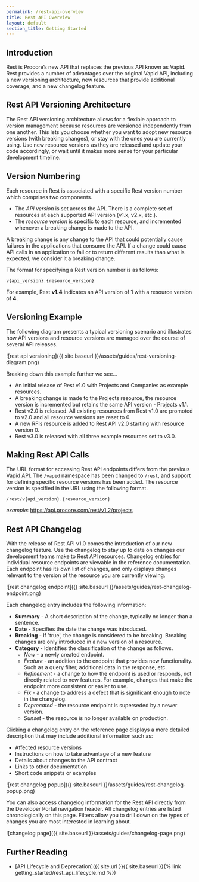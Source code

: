 ```yaml
---
permalink: /rest-api-overview
title: Rest API Overview
layout: default
section_title: Getting Started
---
```


## Introduction
Rest is Procore’s new API that replaces the previous API known as Vapid.
Rest provides a number of advantages over the original Vapid API, including a new versioning architecture, new resources that provide additional coverage, and a new changelog feature.

## Rest API Versioning Architecture

The Rest API versioning architecture allows for a flexible approach to version management because resources are versioned independently from one another.
This lets you choose whether you want to adopt new resource versions (with breaking changes), or stay with the ones you are currently using.
Use new resource versions as they are released and update your code accordingly, or wait until it makes more sense for your particular development timeline.

## Version Numbering

Each resource in Rest is associated with a specific Rest version number which comprises two components.

- The _API version_ is set across the API. There is a complete set of resources at each supported API version (v1.x, v2.x, etc.).
- The _resource version_ is specific to each resource, and incremented whenever a breaking change is made to the API.

A breaking change is any change to the API that could potentially cause failures in the applications that consume the API.
If a change could cause API calls in an application to fail or to return different results than what is expected, we consider it a breaking change.

The format for specifying a Rest version number is as follows:

    v{api_version}.{resource_version}

For example, Rest **v1.4** indicates an API version of **1** with a resource version of **4**.

## Versioning Example

The following diagram presents a typical versioning scenario and illustrates how API versions and resource versions are managed over the course of several API releases.

![rest api versioning]({{ site.baseurl }}/assets/guides/rest-versioning-diagram.png)

Breaking down this example further we see…

- An initial release of Rest v1.0 with Projects and Companies as example resources.
- A breaking change is made to the Projects resource, the resource version is incremented but retains the same API version - Projects v1.1.
- Rest v2.0 is released. All existing resources from Rest v1.0 are promoted to v2.0 and all resource versions are reset to 0.
- A new RFIs resource is added to Rest API v2.0 starting with resource version 0.
- Rest v3.0 is released with all three example resources set to v3.0.

## Making Rest API Calls

The URL format for accessing Rest API endpoints differs from the previous Vapid API.
The `/vapid` namespace has been changed to `/rest`, and support for defining specific resource versions has been added.
The resource version is specified in the URL using the following format.

    /rest/v{api_version}.{resource_version}

_example_: https://api.procore.com/rest/v1.2/projects

## Rest API Changelog

With the release of Rest API v1.0 comes the introduction of our new changelog feature.
Use the changelog to stay up to date on changes our development teams make to Rest API resources.
Changelog entries for individual resource endpoints are viewable in the reference documentation.
Each endpoint has its own list of changes, and only displays changes relevant to the version of the resource you are currently viewing.

![rest changelog endpoint]({{ site.baseurl }}/assets/guides/rest-changelog-endpoint.png)

Each changelog entry includes the following information:

- **Summary** - A short description of the change, typically no longer than a sentence.
- **Date** - Specifies the date the change was introduced.
- **Breaking** - If 'true', the change is considered to be breaking. Breaking changes are only introduced in a new version of a resource.
- **Category** - Identifies the classification of the change as follows.
  - _New_ - a newly created endpoint.
  - _Feature_ - an addition to the endpoint that provides new functionality. Such as a query filter, additional data in the response, etc.
  - _Refinement_ - a change to how the endpoint is used or responds, not directly related to new features. For example, changes that make the endpoint more consistent or easier to use.
  - _Fix_ - a change to address a defect that is significant enough to note in the changelog.
  - _Deprecated_ - the resource endpoint is superseded by a newer version.
  - _Sunset_ - the resource is no longer available on production.

Clicking a changelog entry on the reference page displays a more detailed description that may include additional information such as:

- Affected resource versions
- Instructions on how to take advantage of a new feature
- Details about changes to the API contract
- Links to other documentation
- Short code snippets or examples

![rest changelog popup]({{ site.baseurl }}/assets/guides/rest-changelog-popup.png)

You can also access changelog information for the Rest API directly from the Developer Portal navigation header.
All changelog entries are listed chronologically on this page.
Filters allow you to drill down on the types of changes you are most interested in learning about.

![changelog page]({{ site.baseurl }}/assets/guides/changelog-page.png)

## Further Reading

- [API Lifecycle and Deprecation]({{ site.url }}{{ site.baseurl }}{% link getting_started/rest_api_lifecycle.md %})
